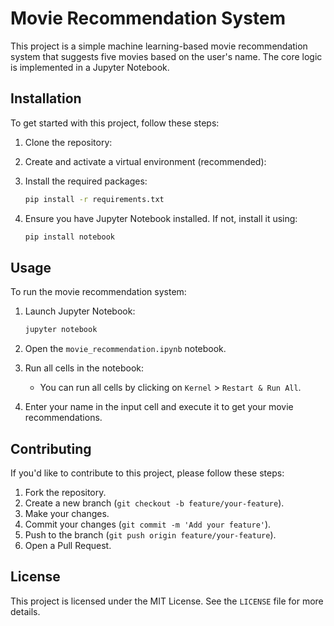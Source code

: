 
# Movie Recommendation System

This project is a simple machine learning-based movie recommendation system that suggests five movies based on the user's name. The core logic is implemented in a Jupyter Notebook.

## Installation

To get started with this project, follow these steps:

1. Clone the repository:
   

2. Create and activate a virtual environment (recommended):
   
    

3. Install the required packages:
    ```sh
    pip install -r requirements.txt
    ```

4. Ensure you have Jupyter Notebook installed. If not, install it using:
    ```sh
    pip install notebook
    ```

## Usage

To run the movie recommendation system:

1. Launch Jupyter Notebook:
    ```sh
    jupyter notebook
    ```

2. Open the `movie_recommendation.ipynb` notebook.

3. Run all cells in the notebook:
    - You can run all cells by clicking on `Kernel` > `Restart & Run All`.

4. Enter your name in the input cell and execute it to get your movie recommendations.


## Contributing

If you'd like to contribute to this project, please follow these steps:

1. Fork the repository.
2. Create a new branch (`git checkout -b feature/your-feature`).
3. Make your changes.
4. Commit your changes (`git commit -m 'Add your feature'`).
5. Push to the branch (`git push origin feature/your-feature`).
6. Open a Pull Request.

## License

This project is licensed under the MIT License. See the `LICENSE` file for more details.


